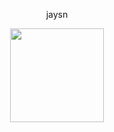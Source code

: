 <p align="center"> jaysn
<p align="center">
<a href="https://osu.ppy.sh/users/18042211">
  <img src="https://a.ppy.sh/18042211"  
       width="150"
       height="150"></a>
<p align="center"> 
